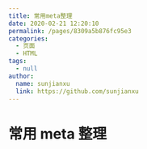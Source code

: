 ```yaml
---
title: 常用meta整理
date: 2020-02-21 12:20:10
permalink: /pages/8309a5b876fc95e3
categories:
  - 页面
  - HTML
tags:
  - null
author:
  name: sunjianxu
  link: https://github.com/sunjianxu
---
```


# 常用 meta 整理
